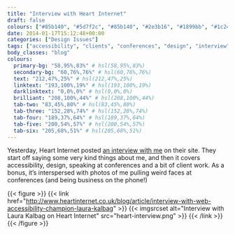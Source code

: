 ```yaml
---
title: "Interview with Heart Internet"
draft: false
colours: ["#85b140", "#5d7f2c", "#85b140", "#2e3b16", "#1899bb", "#1c240d", "#0b6d9a"]
date: 2014-01-17T15:12:48+00:00
categories: ["Design Issues"]
tags: ["accessibility", "clients", "conferences", "design", "interview", "speaking"]
body_classes: "blog"
colours:
  primary-bg: "58,95%,83%" # hsl(58,95%,83%)
  secondary-bg: "60,76%,76%" # hsl(60,76%,76%)
  text: "212,47%,25%" # hsl(212,47%,25%)
  linktext: "193,100%,19%" # hsl(193,100%,19%)
  darklinktext: "0,0%,0%" # hsl(0,0%,0%)
  brilliant: "208,100%,44%" # hsl(208,100%,44%)
  tab-two: "83,45%,80%" # hsl(83,45%,80%)
  tab-three: "152,28%,74%" # hsl(152,28%,74%)
  tab-four: "189,37%,64%" # hsl(189,37%,64%)
  tab-five: "200,54%,57%" # hsl(200,54%,57%)
  tab-six: "205,68%,51%" # hsl(205,68%,51%)
---
```


Yesterday, Heart Internet posted [an interview with me](http://www.heartinternet.co.uk/blog/article/interview-with-web-accessibility-champion-laura-kalbag) on their site. They start off saying some very kind things about me, and then it covers accessibility, design, speaking at conferences and a bit of client work. As a bonus, it’s interspersed with photos of me pulling weird faces at conferences (and being business on the phone!)

{{< figure >}}
  {{< link href="http://www.heartinternet.co.uk/blog/article/interview-with-web-accessibility-champion-laura-kalbag" >}}
  	{{< imgsrcset alt="Interview with Laura Kalbag on Heart Internet" src="heart-interview.png" >}}
  {{< /link >}}
{{< /figure >}}

	